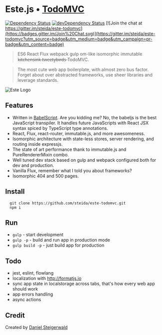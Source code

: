 # Este.js • [TodoMVC](http://todomvc.com)

[![Dependency Status](https://david-dm.org/steida/este-todomvc.png)](https://david-dm.org/steida/este-todomvc) [![devDependency Status](https://david-dm.org/steida/este-todomvc/dev-status.png)](https://david-dm.org/steida/este-todomvc#info=devDependencies) [![Join the chat at https://gitter.im/steida/este-todomvc](https://badges.gitter.im/Join%20Chat.svg)](https://gitter.im/steida/este-todomvc?utm_source=badge&utm_medium=badge&utm_campaign=pr-badge&utm_content=badge)

> ES6 React Flux webpack gulp om-like isomorphic immutable k̶i̶t̶c̶h̶e̶n̶s̶i̶n̶k̶ t̶w̶e̶e̶t̶y̶b̶i̶r̶d̶s̶ TodoMVC.

> The most cute web app boilerplate, with almost zero bus factor. Forget about over abstracted frameworks, use sheer libraries and leverage standards.

![Este Logo](https://cloud.githubusercontent.com/assets/66249/5931133/9e973dfc-a699-11e4-83bc-7b5c6fb58bfd.jpeg)

## Features

- Written in [BabelScript](https://babeljs.io/). Are you kidding me? No, the babeljs is the best JavaScript transpiler. It handles future JavaScripts with React JSX syntax spiced by TypeScript type annotations.
- React, Flux, react-router, immutable.js, and more awesomeness.
- Isomorphic architecture with state-less stores, server rendering, and routing inside expressjs.
- The state of art performance thank to immutable.js and PureRendererMixin combo.
- Well tuned dev stack based on gulp and webpack configured both for dev and production.
- Vanilla Flux, remember what I told you about frameworks?
- Isomorphic 404 and 500 pages.

## Install

```
  git clone https://github.com/steida/este-todomvc.git
  npm i
```

## Run

- `gulp`              - start development
- `gulp -p`           - build and run app in production mode
- `gulp build -p`     - just build app for production

## Todo

- jest, eslint, flowlang
- localization with http://formatjs.io
- sync app state in localstorage across tabs, that's how every web app should work
- app errors handling
- async actions


## Credit

Created by [Daniel Steigerwald](http://daniel.steigerwald.cz/)

